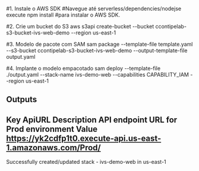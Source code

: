 #1. Instale o AWS SDK
#Navegue até serverless/dependencies/nodejse execute 
npm install 
#para instalar o AWS SDK.


#2. Crie um bucket do S3
aws s3api create-bucket --bucket ccontipelab-s3-bucket-ivs-web-demo --region us-east-1


#3. Modelo de pacote com SAM
sam package --template-file template.yaml --s3-bucket ccontipelab-s3-bucket-ivs-web-demo --output-template-file output.yaml


#4. Implante o modelo empacotado
sam deploy --template-file ./output.yaml --stack-name ivs-demo-web --capabilities CAPABILITY_IAM --region us-east-1

Outputs
------------------------------------------------------------------------------------------------------------------------------------------------------------------------
Key                 ApiURL
Description         API endpoint URL for Prod environment
Value               https://yk2cdfp1t0.execute-api.us-east-1.amazonaws.com/Prod/
------------------------------------------------------------------------------------------------------------------------------------------------------------------------

Successfully created/updated stack - ivs-demo-web in us-east-1